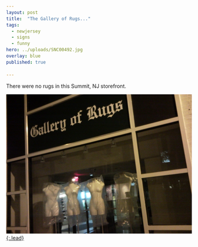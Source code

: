```yaml
---
layout: post
title:  "The Gallery of Rugs..."
tags:
  - newjersey
  - signs
  - funny
hero: ../uploads/SNC00492.jpg
overlay: blue
published: true

---
```


There were no rugs in this Summit, NJ storefront.

[![I don't see any rugs](../uploads/SNC00492.jpg){:.lead}](../uploads/SNC00492.jpg)